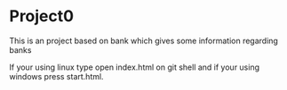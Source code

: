 # Project0
This is an project based on bank which gives some information regarding banks

If your using linux type open index.html on git shell and if your using windows press start.html.
